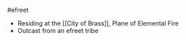 #efreet

- Residing at the [[City of Brass]], Plane of Elemental Fire
- Outcast from an efreet tribe